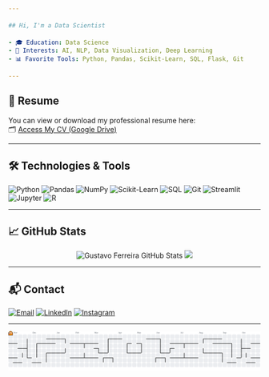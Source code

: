 ```yaml
---

## Hi, I'm a Data Scientist

- 🎓 Education: Data Science  
- 🧠 Interests: AI, NLP, Data Visualization, Deep Learning  
- 📊 Favorite Tools: Python, Pandas, Scikit-Learn, SQL, Flask, Git  

---
```


## 📄 Resume

You can view or download my professional resume here:  
🗂️ [Access My CV (Google Drive)](https://drive.google.com/drive/folders/1kJGXrEcp2YmMt3WnTjVRxzTUgXJrzvdi?usp=sharing)

---

## 🛠️ Technologies & Tools

![Python](https://img.shields.io/badge/-Python-3776AB?style=flat-square&logo=python&logoColor=white)
![Pandas](https://img.shields.io/badge/-Pandas-150458?style=flat-square&logo=pandas)
![NumPy](https://img.shields.io/badge/-NumPy-013243?style=flat-square&logo=numpy)
![Scikit-Learn](https://img.shields.io/badge/-Scikit--Learn-F7931E?style=flat-square&logo=scikit-learn&logoColor=white)
![SQL](https://img.shields.io/badge/-SQL-4479A1?style=flat-square&logo=mysql&logoColor=white)
![Git](https://img.shields.io/badge/-Git-F05032?style=flat-square&logo=git&logoColor=white)
![Streamlit](https://img.shields.io/badge/-Streamlit-FF4B4B?style=flat-square&logo=streamlit&logoColor=white)
![Jupyter](https://img.shields.io/badge/-Jupyter-F37626?style=flat-square&logo=jupyter&logoColor=white)
![R](https://img.shields.io/badge/-R-276DC3?style=flat-square&logo=r&logoColor=white)

---

## 📈 GitHub Stats
<div align="center"> 
  <img width="48%" src="https://github-readme-stats.vercel.app/api?username=gugs881&show_icons=true&hide_border=true&title_color=0abde3&icon_color=1dd1a1&text_color=ffffff&bg_color=0d1117" alt="Gustavo Ferreira GitHub Stats" /> 
  <img width="48%" src="https://github-readme-stats.vercel.app/api/top-langs/?username=gugs881&layout=compact&hide_border=true&title_color=0abde3&text_color=ffffff&bg_color=0d1117" /> 
</div>

---

## 📬 Contact

[![Email](https://img.shields.io/badge/-Email-D14836?style=flat-square&logo=gmail&logoColor=white)](https://mail.google.com/mail/?view=cm&fs=1&to=gustavodovaleferreira@gmail.com)
[![LinkedIn](https://img.shields.io/badge/-LinkedIn-0077B5?style=flat-square&logo=linkedin&logoColor=white)](https://www.linkedin.com/in/gustavo-do-vale-ferreira/)
[![Instagram](https://img.shields.io/badge/-Instagram-E4405F?style=flat-square&logo=instagram&logoColor=white)](https://www.instagram.com/gustavo_ferreiraz/)

---
<picture>
  <source media="(prefers-color-scheme: dark)" srcset="https://raw.githubusercontent.com/gugs881/gugs881/output/pacman-contribution-graph-dark.svg">
  <source media="(prefers-color-scheme: light)" srcset="https://raw.githubusercontent.com/gugs881/gugs881/output/pacman-contribution-graph.svg">
  <img alt="pacman contribution graph" src="https://raw.githubusercontent.com/gugs881/gugs881/output/pacman-contribution-graph.svg">
</picture>
